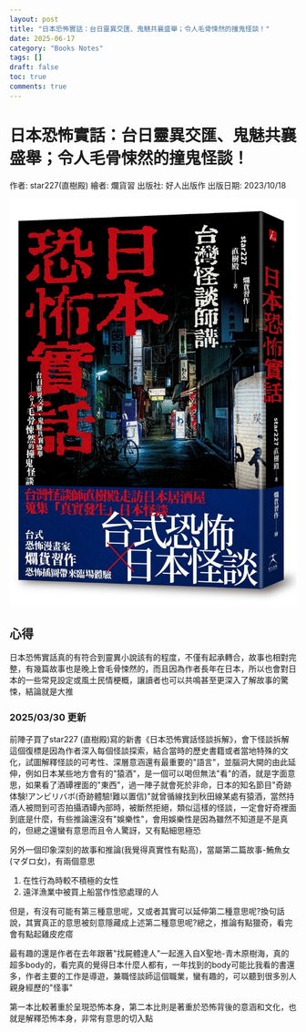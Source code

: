 ```yaml
---
layout: post
title: "日本恐怖實話：台日靈異交匯、鬼魅共襄盛舉；令人毛骨悚然的撞鬼怪談！"
date: 2025-06-17
category: "Books Notes"
tags: []
draft: false
toc: true
comments: true
---
```


# 日本恐怖實話：台日靈異交匯、鬼魅共襄盛舉；令人毛骨悚然的撞鬼怪談！
作者: star227(直樹殿)
繪者: 爛貨習
出版社: 好人出版作
出版日期: 2023/10/18

![](/assets/posts/日本恐怖實話.jpg)
<!-- more -->

## 心得
日本恐怖實話真的有符合到靈異小說該有的程度，不僅有起承轉合，故事也相對完整，有幾篇故事也是晚上會毛骨悚然的，而且因為作者長年在日本，所以也會對日本的一些常見設定或風土民情梗概，讓讀者也可以共鳴甚至更深入了解故事的驚悚，結論就是大推

### 2025/03/30 更新
前陣子買了star227 (直樹殿)寫的新書《日本恐怖實話怪談拆解》，會下怪談拆解這個復標是因為作者深入每個怪談探索，結合當時的歷史書籍或者當地特殊的文化，試圖解釋怪談的可考性、深層意涵還有最重要的"語言"，並腦洞大開的由此延伸，例如日本某些地方會有的"猿酒"，是一個可以喝但無法"看"的酒，就是字面意思，如果看了酒罈裡面的"東西"，過一陣子就會死於非命，日本的知名節目"奇跡体験!アンビリバボ(奇跡體驗!難以置信)"就曾循線找到秋田線某處有猿酒，當然持酒人被問到可否拍攝酒罈內部時，被斷然拒絕，類似這樣的怪談，一定會好奇裡面到底是什麼，有些推論還沒有"娛樂性"，會用娛樂性是因為雖然不知道是不是真的，但總之還蠻有意思而且令人驚訝，又有點細思極恐

另外一個印象深刻的故事和推論(我覺得真實性有點高)，當屬第二篇故事-鮪魚女(マダロ女)，有兩個意思

1. 在性行為時較不積極的女性
2. 遠洋漁業中被買上船當作性慾處理的人

但是，有沒有可能有第三種意思呢，又或者其實可以延伸第二種意思呢?換句話說，其實真正的意思被刻意隱藏成上述第二種意思呢?總之，推論有點獵奇，看完會有點起雞皮疙瘩

最有趣的還是作者在去年跟著"找屍體達人"一起進入自X聖地-青木原樹海，真的超多body的，看完真的覺得日本什麼人都有，一年找到的body可能比我看的書還多，作者主要的工作是導遊，兼職怪談師這個職業，蠻有趣的，可以聽到很多別人親身經歷的"怪事"

第一本比較著重於呈現恐怖本身，第二本比則是著重於恐怖背後的意涵和文化，也就是解釋恐怖本身，非常有意思的切入點